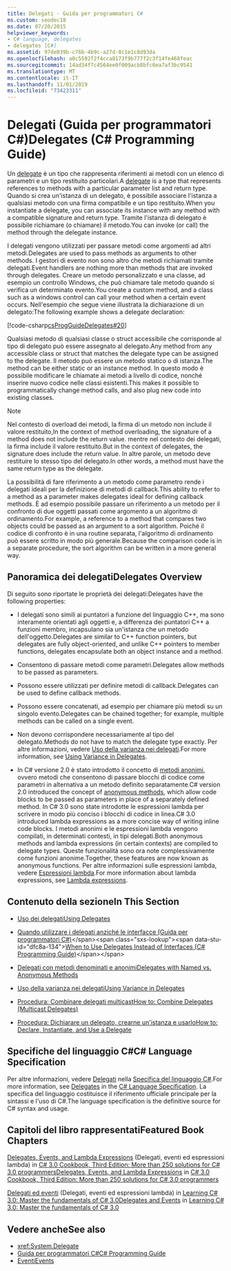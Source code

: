 ```yaml
---
title: Delegati - Guida per programmatori C#
ms.custom: seodec18
ms.date: 07/20/2015
helpviewer_keywords:
- C# language, delegates
- delegates [C#]
ms.assetid: 97de039b-c76b-4b9c-a27d-8c1e1c8d93da
ms.openlocfilehash: a0c5592f2f4cca8173f9b777f2c3f14fe468feac
ms.sourcegitcommit: 14ad34f7c4564ee0f009acb8bfc0ea7af3bc9541
ms.translationtype: MT
ms.contentlocale: it-IT
ms.lasthandoff: 11/01/2019
ms.locfileid: "73423311"
---
```

# <a name="delegates-c-programming-guide"></a><span data-ttu-id="dfc8a-102">Delegati (Guida per programmatori C#)</span><span class="sxs-lookup"><span data-stu-id="dfc8a-102">Delegates (C# Programming Guide)</span></span>
<span data-ttu-id="dfc8a-103">Un [delegate](../../language-reference/builtin-types/reference-types.md) è un tipo che rappresenta riferimenti ai metodi con un elenco di parametri e un tipo restituito particolari.</span><span class="sxs-lookup"><span data-stu-id="dfc8a-103">A [delegate](../../language-reference/builtin-types/reference-types.md) is a type that represents references to methods with a particular parameter list and return type.</span></span> <span data-ttu-id="dfc8a-104">Quando si crea un'istanza di un delegato, è possibile associare l'istanza a qualsiasi metodo con una firma compatibile e un tipo restituito.</span><span class="sxs-lookup"><span data-stu-id="dfc8a-104">When you instantiate a delegate, you can associate its instance with any method with a compatible signature and return type.</span></span> <span data-ttu-id="dfc8a-105">Tramite l'istanza di delegato è possibile richiamare (o chiamare) il metodo.</span><span class="sxs-lookup"><span data-stu-id="dfc8a-105">You can invoke (or call) the method through the delegate instance.</span></span>  
  
 <span data-ttu-id="dfc8a-106">I delegati vengono utilizzati per passare metodi come argomenti ad altri metodi.</span><span class="sxs-lookup"><span data-stu-id="dfc8a-106">Delegates are used to pass methods as arguments to other methods.</span></span> <span data-ttu-id="dfc8a-107">I gestori di evento non sono altro che metodi richiamati tramite delegati.</span><span class="sxs-lookup"><span data-stu-id="dfc8a-107">Event handlers are nothing more than methods that are invoked through delegates.</span></span> <span data-ttu-id="dfc8a-108">Creare un metodo personalizzato e una classe, ad esempio un controllo Windows, che può chiamare tale metodo quando si verifica un determinato evento.</span><span class="sxs-lookup"><span data-stu-id="dfc8a-108">You create a custom method, and a class such as a windows control can call your method when a certain event occurs.</span></span> <span data-ttu-id="dfc8a-109">Nell'esempio che segue viene illustrata la dichiarazione di un delegato:</span><span class="sxs-lookup"><span data-stu-id="dfc8a-109">The following example shows a delegate declaration:</span></span>  
  
 [!code-csharp[csProgGuideDelegates#20](~/samples/snippets/csharp/VS_Snippets_VBCSharp/csProgGuideDelegates/CS/Delegates.cs#20)]  
  
 <span data-ttu-id="dfc8a-110">Qualsiasi metodo di qualsiasi classe o struct accessibile che corrisponde al tipo di delegato può essere assegnato al delegato.</span><span class="sxs-lookup"><span data-stu-id="dfc8a-110">Any method from any accessible class or struct that matches the delegate type can be assigned to the delegate.</span></span> <span data-ttu-id="dfc8a-111">Il metodo può essere un metodo statico o di istanza.</span><span class="sxs-lookup"><span data-stu-id="dfc8a-111">The method can be either static or an instance method.</span></span> <span data-ttu-id="dfc8a-112">In questo modo è possibile modificare le chiamate ai metodi a livello di codice, nonché inserire nuovo codice nelle classi esistenti.</span><span class="sxs-lookup"><span data-stu-id="dfc8a-112">This makes it possible to programmatically change method calls, and also plug new code into existing classes.</span></span>  
  
> [!NOTE]
> <span data-ttu-id="dfc8a-113">Nel contesto di overload dei metodi, la firma di un metodo non include il valore restituito,</span><span class="sxs-lookup"><span data-stu-id="dfc8a-113">In the context of method overloading, the signature of a method does not include the return value.</span></span> <span data-ttu-id="dfc8a-114">mentre nel contesto dei delegati, la firma include il valore restituito.</span><span class="sxs-lookup"><span data-stu-id="dfc8a-114">But in the context of delegates, the signature does include the return value.</span></span> <span data-ttu-id="dfc8a-115">In altre parole, un metodo deve restituire lo stesso tipo del delegato.</span><span class="sxs-lookup"><span data-stu-id="dfc8a-115">In other words, a method must have the same return type as the delegate.</span></span>  
  
 <span data-ttu-id="dfc8a-116">La possibilità di fare riferimento a un metodo come parametro rende i delegati ideali per la definizione di metodi di callback.</span><span class="sxs-lookup"><span data-stu-id="dfc8a-116">This ability to refer to a method as a parameter makes delegates ideal for defining callback methods.</span></span> <span data-ttu-id="dfc8a-117">È ad esempio possibile passare un riferimento a un metodo per il confronto di due oggetti passati come argomento a un algoritmo di ordinamento.</span><span class="sxs-lookup"><span data-stu-id="dfc8a-117">For example, a reference to a method that compares two objects could be passed as an argument to a sort algorithm.</span></span> <span data-ttu-id="dfc8a-118">Poiché il codice di confronto è in una routine separata, l'algoritmo di ordinamento può essere scritto in modo più generale.</span><span class="sxs-lookup"><span data-stu-id="dfc8a-118">Because the comparison code is in a separate procedure, the sort algorithm can be written in a more general way.</span></span>  
  
## <a name="delegates-overview"></a><span data-ttu-id="dfc8a-119">Panoramica dei delegati</span><span class="sxs-lookup"><span data-stu-id="dfc8a-119">Delegates Overview</span></span>  
 <span data-ttu-id="dfc8a-120">Di seguito sono riportate le proprietà dei delegati:</span><span class="sxs-lookup"><span data-stu-id="dfc8a-120">Delegates have the following properties:</span></span>  
  
- <span data-ttu-id="dfc8a-121">I delegati sono simili ai puntatori a funzione del linguaggio C++, ma sono interamente orientati agli oggetti e, a differenza dei puntatori C++ a funzioni membro, incapsulano sia un'istanza che un metodo dell'oggetto.</span><span class="sxs-lookup"><span data-stu-id="dfc8a-121">Delegates are similar to C++ function pointers, but delegates are fully object-oriented, and unlike C++ pointers to member functions, delegates encapsulate both an object instance and a method.</span></span>
  
- <span data-ttu-id="dfc8a-122">Consentono di passare metodi come parametri.</span><span class="sxs-lookup"><span data-stu-id="dfc8a-122">Delegates allow methods to be passed as parameters.</span></span>  
  
- <span data-ttu-id="dfc8a-123">Possono essere utilizzati per definire metodi di callback.</span><span class="sxs-lookup"><span data-stu-id="dfc8a-123">Delegates can be used to define callback methods.</span></span>  
  
- <span data-ttu-id="dfc8a-124">Possono essere concatenati, ad esempio per chiamare più metodi su un singolo evento.</span><span class="sxs-lookup"><span data-stu-id="dfc8a-124">Delegates can be chained together; for example, multiple methods can be called on a single event.</span></span>  
  
- <span data-ttu-id="dfc8a-125">Non devono corrispondere necessariamente al tipo del delegato.</span><span class="sxs-lookup"><span data-stu-id="dfc8a-125">Methods do not have to match the delegate type exactly.</span></span> <span data-ttu-id="dfc8a-126">Per altre informazioni, vedere [Uso della varianza nei delegati](../concepts/covariance-contravariance/using-variance-in-delegates.md).</span><span class="sxs-lookup"><span data-stu-id="dfc8a-126">For more information, see [Using Variance in Delegates](../concepts/covariance-contravariance/using-variance-in-delegates.md).</span></span>  
  
- <span data-ttu-id="dfc8a-127">In C# versione 2.0 è stato introdotto il concetto di [metodi anonimi](../../language-reference/operators/delegate-operator.md), ovvero metodi che consentono di passare blocchi di codice come parametri in alternativa a un metodo definito separatamente.</span><span class="sxs-lookup"><span data-stu-id="dfc8a-127">C# version 2.0 introduced the concept of [anonymous methods](../../language-reference/operators/delegate-operator.md), which allow code blocks to be passed as parameters in place of a separately defined method.</span></span> <span data-ttu-id="dfc8a-128">In C# 3.0 sono state introdotte le espressioni lambda per scrivere in modo più conciso i blocchi di codice in linea.</span><span class="sxs-lookup"><span data-stu-id="dfc8a-128">C# 3.0 introduced lambda expressions as a more concise way of writing inline code blocks.</span></span> <span data-ttu-id="dfc8a-129">I metodi anonimi e le espressioni lambda vengono compilati, in determinati contesti, in tipi delegati.</span><span class="sxs-lookup"><span data-stu-id="dfc8a-129">Both anonymous methods and lambda expressions (in certain contexts) are compiled to delegate types.</span></span> <span data-ttu-id="dfc8a-130">Queste funzionalità sono ora note complessivamente come funzioni anonime.</span><span class="sxs-lookup"><span data-stu-id="dfc8a-130">Together, these features are now known as anonymous functions.</span></span> <span data-ttu-id="dfc8a-131">Per altre informazioni sulle espressioni lambda, vedere [Espressioni lambda](../statements-expressions-operators/lambda-expressions.md).</span><span class="sxs-lookup"><span data-stu-id="dfc8a-131">For more information about lambda expressions, see [Lambda expressions](../statements-expressions-operators/lambda-expressions.md).</span></span>
  
## <a name="in-this-section"></a><span data-ttu-id="dfc8a-132">Contenuto della sezione</span><span class="sxs-lookup"><span data-stu-id="dfc8a-132">In This Section</span></span>  
  
- [<span data-ttu-id="dfc8a-133">Uso dei delegati</span><span class="sxs-lookup"><span data-stu-id="dfc8a-133">Using Delegates</span></span>](./using-delegates.md)  
  
- <span data-ttu-id="dfc8a-134">[Quando utilizzare i delegati anziché le interfacce (Guida per programmatori C#)](https://docs.microsoft.com/previous-versions/visualstudio/visual-studio-2010/ms173173(v=vs.100))</span><span class="sxs-lookup"><span data-stu-id="dfc8a-134">[When to Use Delegates Instead of Interfaces (C# Programming Guide)](https://docs.microsoft.com/previous-versions/visualstudio/visual-studio-2010/ms173173(v=vs.100))</span></span>  
  
- [<span data-ttu-id="dfc8a-135">Delegati con metodi denominati e anonimi</span><span class="sxs-lookup"><span data-stu-id="dfc8a-135">Delegates with Named vs. Anonymous Methods</span></span>](./delegates-with-named-vs-anonymous-methods.md)  
  
- [<span data-ttu-id="dfc8a-136">Uso della varianza nei delegati</span><span class="sxs-lookup"><span data-stu-id="dfc8a-136">Using Variance in Delegates</span></span>](../concepts/covariance-contravariance/using-variance-in-delegates.md)  
  
- [<span data-ttu-id="dfc8a-137">Procedura: Combinare delegati multicast</span><span class="sxs-lookup"><span data-stu-id="dfc8a-137">How to: Combine Delegates (Multicast Delegates)</span></span>](./how-to-combine-delegates-multicast-delegates.md)  
  
- [<span data-ttu-id="dfc8a-138">Procedura: Dichiarare un delegato, crearne un'istanza e usarlo</span><span class="sxs-lookup"><span data-stu-id="dfc8a-138">How to: Declare, Instantiate, and Use a Delegate</span></span>](./how-to-declare-instantiate-and-use-a-delegate.md)  

## <a name="c-language-specification"></a><span data-ttu-id="dfc8a-139">Specifiche del linguaggio C#</span><span class="sxs-lookup"><span data-stu-id="dfc8a-139">C# Language Specification</span></span>  

<span data-ttu-id="dfc8a-140">Per altre informazioni, vedere [Delegati](~/_csharplang/spec/delegates.md) nella [Specifica del linguaggio C#](/dotnet/csharp/language-reference/language-specification/introduction).</span><span class="sxs-lookup"><span data-stu-id="dfc8a-140">For more information, see [Delegates](~/_csharplang/spec/delegates.md) in the [C# Language Specification](/dotnet/csharp/language-reference/language-specification/introduction).</span></span> <span data-ttu-id="dfc8a-141">La specifica del linguaggio costituisce il riferimento ufficiale principale per la sintassi e l'uso di C#.</span><span class="sxs-lookup"><span data-stu-id="dfc8a-141">The language specification is the definitive source for C# syntax and usage.</span></span>
  
## <a name="featured-book-chapters"></a><span data-ttu-id="dfc8a-142">Capitoli del libro rappresentati</span><span class="sxs-lookup"><span data-stu-id="dfc8a-142">Featured Book Chapters</span></span>  
 <span data-ttu-id="dfc8a-143">[Delegates, Events, and Lambda Expressions](https://docs.microsoft.com/previous-versions/visualstudio/visual-studio-2008/ff518994%28v=orm.10%29) (Delegati, eventi ed espressioni lambda) in [C# 3.0 Cookbook, Third Edition: More than 250 solutions for C# 3.0 programmers](https://docs.microsoft.com/previous-versions/visualstudio/visual-studio-2008/ff518995%28v=orm.10%29)</span><span class="sxs-lookup"><span data-stu-id="dfc8a-143">[Delegates, Events, and Lambda Expressions](https://docs.microsoft.com/previous-versions/visualstudio/visual-studio-2008/ff518994%28v=orm.10%29) in [C# 3.0 Cookbook, Third Edition: More than 250 solutions for C# 3.0 programmers](https://docs.microsoft.com/previous-versions/visualstudio/visual-studio-2008/ff518995%28v=orm.10%29)</span></span>  
  
 <span data-ttu-id="dfc8a-144">[Delegati ed eventi](https://docs.microsoft.com/previous-versions/visualstudio/visual-studio-2008/ff652490%28v=orm.10%29) (Delegati, eventi ed espressioni lambda) in [Learning C# 3.0: Master the fundamentals of C# 3.0](https://docs.microsoft.com/previous-versions/visualstudio/visual-studio-2008/ff652493%28v=orm.10%29)</span><span class="sxs-lookup"><span data-stu-id="dfc8a-144">[Delegates and Events](https://docs.microsoft.com/previous-versions/visualstudio/visual-studio-2008/ff652490%28v=orm.10%29) in [Learning C# 3.0: Master the fundamentals of C# 3.0](https://docs.microsoft.com/previous-versions/visualstudio/visual-studio-2008/ff652493%28v=orm.10%29)</span></span>  
  
## <a name="see-also"></a><span data-ttu-id="dfc8a-145">Vedere anche</span><span class="sxs-lookup"><span data-stu-id="dfc8a-145">See also</span></span>

- <xref:System.Delegate>
- [<span data-ttu-id="dfc8a-146">Guida per programmatori C#</span><span class="sxs-lookup"><span data-stu-id="dfc8a-146">C# Programming Guide</span></span>](../index.md)
- [<span data-ttu-id="dfc8a-147">Eventi</span><span class="sxs-lookup"><span data-stu-id="dfc8a-147">Events</span></span>](../events/index.md)
